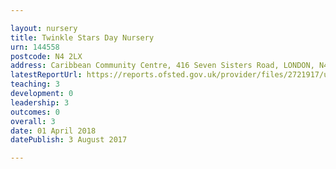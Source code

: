 ```yaml
---

layout: nursery
title: Twinkle Stars Day Nursery
urn: 144558
postcode: N4 2LX
address: Caribbean Community Centre, 416 Seven Sisters Road, LONDON, N4 2LX
latestReportUrl: https://reports.ofsted.gov.uk/provider/files/2721917/urn/144558.pdf
teaching: 3
development: 0
leadership: 3
outcomes: 0
overall: 3
date: 01 April 2018 
datePublish: 3 August 2017

---
```

